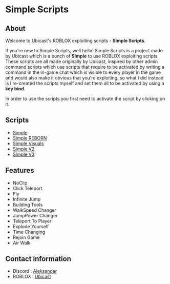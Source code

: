 # Simple Scripts

## About

Welcome to Ubicast's ROBLOX exploiting scripts - **Simple Scripts**.

If you're new to Simple Scripts, well hello! Simple Scripts is a project made by Ubicast which is a bunch of **Simple** to use ROBLOX exploiting scripts. These scripts are all made originally by Ubicast, inspired by other admin command scripts which use scripts that require to be activated by writing a command in the in-game chat which is visible to every player in the game and would also make it obvious that you're exploiting, so what I did instead is I re-created the scripts myself and set them all to be activated by using a **key bind**.

In order to use the scripts you first need to activate the script by clicking on it.

## Scripts
- [Simple](https://github.com/UbicastDev/Simple-Scripts/blob/main/Simple)
- [Simple REBORN](https://github.com/UbicastDev/Simple-Scripts/blob/main/Simple%20REBORN)
- [Simple Visuals](https://github.com/UbicastDev/Simple-Scripts/blob/main/Simple%20Visuals)
- [Simple V2](https://github.com/UbicastDev/Simple-Scripts/blob/main/Simple%20V2)
- [Simple V3](https://github.com/UbicastDev/Simple-Scripts/blob/main/Simple%20V3)

## Features

- NoClip
- Click Teleport
- Fly
- Infinite Jump
- Building Tools
- WalkSpeed Changer
- JumpPower Changer
- Teleport To Player
- Explode Yourself
- Time Changing
- Rejoin Game
- Air Walk

## Contact information

- Discord : [Aleksandar](https://discord.com/users/611111398818316309)
- ROBLOX : [Ubicast](https://www.roblox.com/users/330279990/profile)
